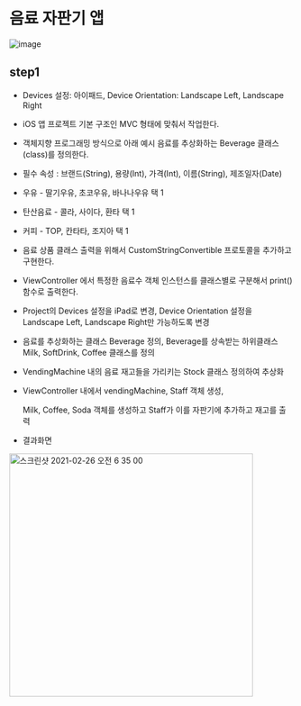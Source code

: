 # 음료 자판기 앱

![image](https://user-images.githubusercontent.com/60323625/109226747-992c0a00-7802-11eb-9aca-2cfbd56580da.png)

## step1

* Devices 설정: 아이패드, Device Orientation: Landscape Left, Landscape Right
* iOS 앱 프로젝트 기본 구조인 MVC 형태에 맞춰서 작업한다.



*  객체지향 프로그래밍 방식으로 아래 예시 음료를 추상화하는 Beverage 클래스(class)를 정의한다.

  * 필수 속성 : 브랜드(String), 용량(Int), 가격(Int), 이름(String), 제조일자(Date)
  * 우유 - 딸기우유, 초코우유, 바나나우유 택 1
  * 탄산음료 - 콜라, 사이다, 환타 택 1
  * 커피 - TOP, 칸타타, 조지아 택 1

* 음료 상품 클래스 출력을 위해서 CustomStringConvertible 프로토콜을 추가하고 구현한다.

*  ViewController 에서 특정한 음료수 객체 인스턴스를 클래스별로 구분해서 print() 함수로 출력한다.

* Project의 Devices 설정을 iPad로 변경, Device Orientation 설정을 Landscape Left, Landscape Right만 가능하도록 변경

* 음료를 추상화하는 클래스 Beverage 정의, Beverage를 상속받는 하위클래스 Milk, SoftDrink, Coffee 클래스를 정의

* VendingMachine 내의 음료 재고들을 가리키는 Stock 클래스 정의하여 추상화

* ViewController 내에서 vendingMachine, Staff 객체 생성,

  Milk, Coffee, Soda 객체를 생성하고 Staff가 이를 자판기에 추가하고 재고를 출력



* 결과화면

<img width="432" alt="스크린샷 2021-02-26 오전 6 35 00" src="https://user-images.githubusercontent.com/60323625/109221565-dc837a00-77fc-11eb-8fd7-119081357134.png">